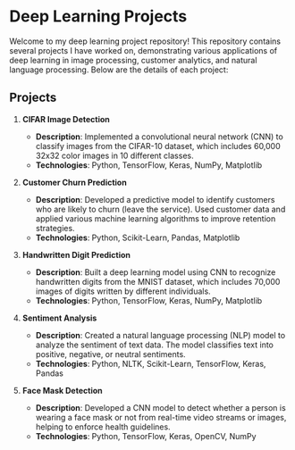 # Deep Learning Projects

Welcome to my deep learning project repository! This repository contains several projects I have worked on, demonstrating various applications of deep learning in image processing, customer analytics, and natural language processing. Below are the details of each project:

## Projects

1. **CIFAR Image Detection**
   - **Description**: Implemented a convolutional neural network (CNN) to classify images from the CIFAR-10 dataset, which includes 60,000 32x32 color images in 10 different classes.
   - **Technologies**: Python, TensorFlow, Keras, NumPy, Matplotlib

2. **Customer Churn Prediction**
   - **Description**: Developed a predictive model to identify customers who are likely to churn (leave the service). Used customer data and applied various machine learning algorithms to improve retention strategies.
   - **Technologies**: Python, Scikit-Learn, Pandas, Matplotlib

3. **Handwritten Digit Prediction**
   - **Description**: Built a deep learning model using CNN to recognize handwritten digits from the MNIST dataset, which includes 70,000 images of digits written by different individuals.
   - **Technologies**: Python, TensorFlow, Keras, NumPy, Matplotlib

4. **Sentiment Analysis**
   - **Description**: Created a natural language processing (NLP) model to analyze the sentiment of text data. The model classifies text into positive, negative, or neutral sentiments.
   - **Technologies**: Python, NLTK, Scikit-Learn, TensorFlow, Keras, Pandas

5. **Face Mask Detection**
   - **Description**: Developed a CNN model to detect whether a person is wearing a face mask or not from real-time video streams or images, helping to enforce health guidelines.
   - **Technologies**: Python, TensorFlow, Keras, OpenCV, NumPy


